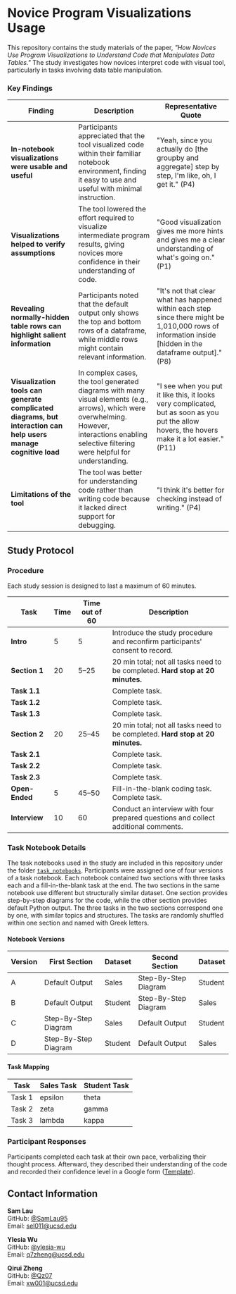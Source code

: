 # Novice Program Visualizations Usage

This repository contains the study materials of the paper, *"How Novices Use Program Visualizations to Understand Code that Manipulates Data Tables."* The study investigates how novices interpret code with visual tool, particularly in tasks involving data table manipulation.


### Key Findings

| Finding                                                             | Description                                                                                                                                                 | Representative Quote                                                                                                                                                                                                                       |
|---------------------------------------------------------------------|-------------------------------------------------------------------------------------------------------------------------------------------------------------|-------------------------------------------------------------------------------------------------------------------------------------------------------------------------------------------------------------------------------------------|
| **In-notebook visualizations were usable and useful**               | Participants appreciated that the tool visualized code within their familiar notebook environment, finding it easy to use and useful with minimal instruction. | "Yeah, since you actually do [the groupby and aggregate] step by step, I'm like, oh, I get it." (P4)                                                                                                                                      |
| **Visualizations helped to verify assumptions**                     | The tool lowered the effort required to visualize intermediate program results, giving novices more confidence in their understanding of code.               | "Good visualization gives me more hints and gives me a clear understanding of what's going on." (P1)                                                                                                                                     |
| **Revealing normally-hidden table rows can highlight salient information** | Participants noted that the default output only shows the top and bottom rows of a dataframe, while middle rows might contain relevant information.          | "It's not that clear what has happened within each step since there might be 1,010,000 rows of information inside [hidden in the dataframe output]." (P8)                                                                                |
| **Visualization tools can generate complicated diagrams, but interaction can help users manage cognitive load** | In complex cases, the tool generated diagrams with many visual elements (e.g., arrows), which were overwhelming. However, interactions enabling selective filtering were helpful for understanding. | "I see when you put it like this, it looks very complicated, but as soon as you put the allow hovers, the hovers make it a lot easier." (P11)                                                                                             |
| **Limitations of the tool**                                         | The tool was better for understanding code rather than writing code because it lacked direct support for debugging.                                          | "I think it's better for checking instead of writing." (P4)                                                                                                                                                                               |



## Study Protocol

### Procedure

Each study session is designed to last a maximum of 60 minutes.

| Task                          | Time   | Time out of 60 | Description                                                                                             |
|-------------------------------|--------|----------------|---------------------------------------------------------------------------------------------------------|
| **Intro**                     | 5    | 5              | Introduce the study procedure and reconfirm participants' consent to record. |
| **Section 1**                 | 20     | 5–25           | 20 min total; not all tasks need to be completed. **Hard stop at 20 minutes.**                          |
| **Task 1.1**                  |        |                | Complete task.                                                                                          |
| **Task 1.2**                  |        |                | Complete task.                                                                                          |
| **Task 1.3**                  |        |                | Complete task.                                                                                          |
| **Section 2**                 | 20     | 25–45          | 20 min total; not all tasks need to be completed. **Hard stop at 20 minutes.**                          |
| **Task 2.1**                  |        |                | Complete task.                                                                                          |
| **Task 2.2**                  |        |                | Complete task.                                                                                          |
| **Task 2.3**                  |        |                | Complete task.                                                                                          |
| **Open-Ended**                | 5     | 45–50             | Fill-in-the-blank coding task. Complete task.                                                           |
| **Interview**                 | 10     | 60             | Conduct an interview with four prepared questions and collect additional comments. |



### Task Notebook Details

The task notebooks used in the study are included in this repository under the folder [`task_notebooks`](./task_notebooks). Participants were assigned one of four versions of a task notebook. Each notebook contained two sections with three tasks each and a fill-in-the-blank task at the end. The two sections in the same notebook use different but structurally similar dataset. One section provides step-by-step diagrams for the code, while the other section provides default Python output. The three tasks in the two sections correspond one by one, with similar topics and structures. The tasks are randomly shuffled within one section and named with Greek letters.

#### Notebook Versions

| Version | First Section                | Dataset | Second Section            | Dataset |
|---------|-------------------------------|---------|----------------------------|---------|
| A       | Default Output                | Sales   | Step-By-Step Diagram       | Student |
| B       | Default Output                | Student | Step-By-Step Diagram       | Sales   |
| C       | Step-By-Step Diagram          | Sales   | Default Output             | Student |
| D       | Step-By-Step Diagram          | Student | Default Output             | Sales   |

#### Task Mapping

| Task   | Sales Task | Student Task |
|--------|------------|--------------|
| Task 1 | epsilon    | theta        |
| Task 2 | zeta       | gamma        |
| Task 3 | lambda     | kappa        |

### Participant Responses

Participants completed each task at their own pace, verbalizing their thought process. Afterward, they described their understanding of the code and recorded their confidence level in a Google form ([Template](https://docs.google.com/forms/d/e/1FAIpQLSe9Qxz3RSC1ZNapNS1LShJF28lUFAWzCM2njkyKgp0Z4d2iZg/viewform?usp=sharing)).

## Contact Information

**Sam Lau**  
GitHub: [@SamLau95](https://github.com/SamLau95)  
Email: sel011@ucsd.edu  

**Ylesia Wu**  
GitHub: [@ylesia-wu](https://github.com/ylesia-wu)  
Email: q7zheng@ucsd.edu  

**Qirui Zheng**  
GitHub: [@Qz07](https://github.com/Qz07)  
Email: xw001@ucsd.edu  
